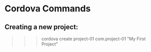 # Cordova Commands

## Creating a new project:

> > > cordova create project-01 com.project-01 "My First Project"
